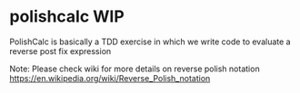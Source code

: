 # polishcalc WIP
PolishCalc is basically a TDD exercise in which we write code to evaluate a reverse post fix expression

Note: Please check wiki for more details on reverse polish notation https://en.wikipedia.org/wiki/Reverse_Polish_notation

